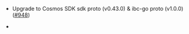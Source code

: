 - Upgrade to Cosmos SDK sdk proto (v0.43.0) & ibc-go proto (v1.0.0) ([#948]) 

- [#948]: https://github.com/informalsystems/ibc-rs/pull/948
